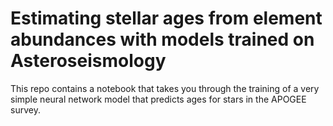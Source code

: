 # Estimating stellar ages from element abundances with models trained on Asteroseismology

This repo contains a notebook that takes you through the training of a very simple neural network model that predicts ages for stars in the APOGEE survey.
